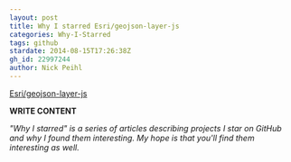 ```yaml
---
layout: post
title: Why I starred Esri/geojson-layer-js
categories: Why-I-Starred
tags: github
stardate: 2014-08-15T17:26:38Z
gh_id: 22997244
author: Nick Peihl
---
```


[Esri/geojson-layer-js](star.repo.html_url)

**WRITE CONTENT**

*"Why I starred" is a series of articles describing projects I star on GitHub and why I found them interesting. My hope is that you'll find them interesting as well.*

